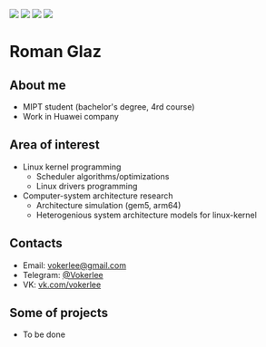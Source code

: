 <p align="left">
    <img src="https://img.shields.io/badge/Age-20-blue" />
    <img src="https://img.shields.io/badge/Focus-System%20Programming-darkgreen" />
    <img src="https://img.shields.io/badge/Lives-Russia-darkblue" />
    <img src="https://img.shields.io/badge/Languages-English%20%26%20Russian-red" />
</p>

<h1 align="left">Roman Glaz </h1>

## About me
  * MIPT student (bachelor's degree, 4rd course)
  * Work in Huawei company

## Area of interest
  * Linux kernel programming
    * Scheduler algorithms/optimizations
    * Linux drivers programming
  * Computer-system architecture research
    * Architecture simulation (gem5, arm64)
    * Heterogenious system architecture models for linux-kernel

## Contacts
  * Email: [vokerlee@gmail.com](mailto:vokerlee@gmail.com)
  * Telegram: [@Vokerlee](https://telegram.me/vokerlee)
  * VK: [vk.com/vokerlee](https://vk.com/vokerlee)

## Some of projects
  * To be done

